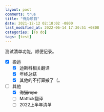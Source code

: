 ```yaml
---
layout: post
comments: true
title: "待办项目"
date: 2021-12-12 02:18:02 -0800
last_modified_at: 2022-06-14 17:30:51 +0800
categories: [To do]
tags: [test]
---
```


测试清单功能，顺便记录。

- [x] 搬运
  - [x] 迪斯科相关翻译
  - [x] 年终总结
  - [x] 其他的不打算搬了（。
- [ ] 其他
  - [x] ~~海猫repo~~
  - [ ] Mattick翻译
  - [ ] 2022上半年清单
